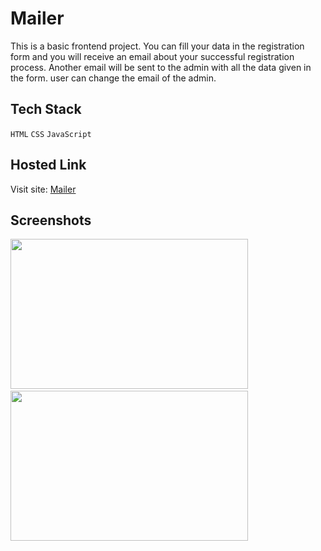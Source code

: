 # Mailer

This is a basic frontend project. You can fill your data in the registration form and you will receive an email about your successful registration process. Another email will be sent to the admin with all the data given in the form. user can change the email of the admin.


## Tech Stack

`HTML` `CSS` `JavaScript`


## Hosted Link

Visit site: [Mailer](https://antu99g.github.io/Mailer_basic/)


## Screenshots

<img src="https://user-images.githubusercontent.com/114740896/227457459-85ddbf11-4aa6-4953-b165-b807903778a5.png" width="380" height="240">&emsp;&emsp;
<img src="https://user-images.githubusercontent.com/114740896/227457569-f86c7fff-6928-4cb5-9a69-b67c463b5f97.png" width="380" height="240">
